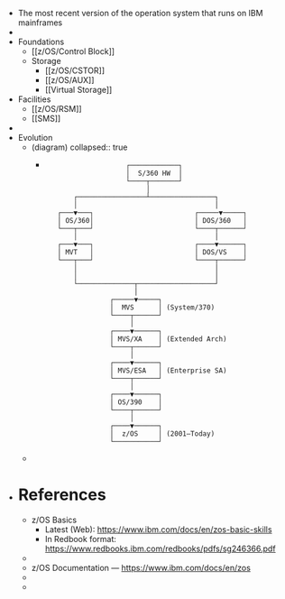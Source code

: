 - The most recent version of the operation system that runs on IBM mainframes
-
- Foundations
	- [[z/OS/Control Block]]
	- Storage
		- [[z/OS/CSTOR]]
		- [[z/OS/AUX]]
		- [[Virtual Storage]]
- Facilities
	- [[z/OS/RSM]]
	- [[SMS]]
-
- Evolution
	- (diagram)
	  collapsed:: true
		- ```
		                      ┌────────────┐
		                      │  S/360 HW  │
		                      └────┬───────┘
		                           │
		         ┌─────────────────┴────────────────┐
		         │                                  │
		     ┌───▼───┐                         ┌─────▼─────┐
		     │ OS/360│                         │ DOS/360   │
		     └───┬───┘                         └────┬──────┘
		         │                                  │
		     ┌───▼───┐                         ┌────▼──────┐
		     │ MVT   │                         │ DOS/VS    │
		     └───┬───┘                         └────┬──────┘
		         │                                  │
		         │                                  │
		         └──────────────┬───────────────────┘
		                        │
		                  ┌─────▼─────┐
		                  │  MVS      │ (System/370)
		                  └────┬──────┘
		                       │
		                  ┌────▼──────┐
		                  │ MVS/XA    │ (Extended Arch)
		                  └────┬──────┘
		                       │
		                  ┌────▼──────┐
		                  │ MVS/ESA   │ (Enterprise SA)
		                  └────┬──────┘
		                       │
		                  ┌────▼──────┐
		                  │ OS/390    │
		                  └────┬──────┘
		                       │
		                  ┌────▼──────┐
		                  │  z/OS     │ (2001–Today)
		                  └───────────┘
		  ```
	-
- # References
	- z/OS Basics
		- Latest (Web): https://www.ibm.com/docs/en/zos-basic-skills
		- In Redbook format: https://www.redbooks.ibm.com/redbooks/pdfs/sg246366.pdf
	-
	- z/OS Documentation — https://www.ibm.com/docs/en/zos
	-
	-